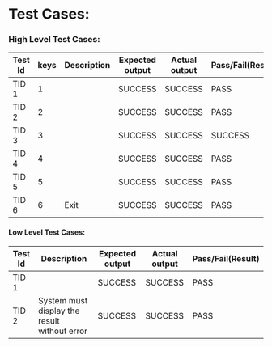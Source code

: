 # Test Cases:

### High Level Test Cases:

| Test Id |	keys |	Description |	Expected output |	Actual output |	Pass/Fail(Result) |
|------|------|------|------|------|------|
| TID 1 | 1 |  | SUCCESS |	SUCCESS |	PASS 
| TID 2 |	2	| |	SUCCESS	| SUCCESS	 | PASS
| TID 3	| 3	|  | SUCCESS |	SUCCESS |	SUCCESS	| PASS
| TID 4 |	4	| 	| SUCCESS	| SUCCESS	| PASS
| TID 5 |	5	| 	| SUCCESS	| SUCCESS	| PASS
| TID 6 |	6	| Exit	| SUCCESS	| SUCCESS	| PASS


#### Low Level Test Cases:

| Test Id |	Description |	Expected output |	Actual output |	Pass/Fail(Result) |
|------|------|------|------|------|
| TID 1 |  | SUCCESS | SUCCESS | PASS| 
| TID 2 | System must display the result without error | SUCCESS | SUCCESS |  PASS|

